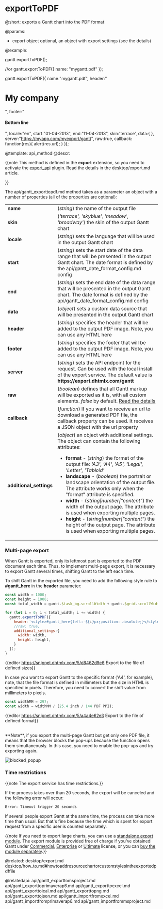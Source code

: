 exportToPDF
=============

@short:
	exports a Gantt chart into the PDF format

@params:

* export		object		optional, an object with export settings (see the details)


@example:

gantt.exportToPDF();
 
//or
gantt.exportToPDF({
  name: "mygantt.pdf"
});

gantt.exportToPDF({
	name:"mygantt.pdf",
	header:"<h1>My company</h1>",
	footer:"<h4>Bottom line</h4>",
	locale:"en",
	start:"01-04-2013",
	end:"11-04-2013",
	skin:'terrace',
	data:{ },
	server:"https://myapp.com/myexport/gantt",
	raw:true,
	callback: function(res){
		alert(res.url);
	}
});

@template:	api_method
@descr:

{{note This method is defined in the **export** extension, so you need to activate the [export_api](desktop/extensions_list.md#exportservice) plugin. Read the details in the desktop/export.md article.

}}




The api/gantt_exporttopdf.md method takes as a parameter an object with a number of properties (all of the properties are optional):

<table class="webixdoc_links">
	<tbody>
    	<tr>
			<td class="webixdoc_links0"><b>name</b></td>
			<td>(<i>string</i>) the name of the output file</td>
		</tr>
       <tr>
			<td class="webixdoc_links0"><b>skin</b></td>
			<td>(<i>'terrace', 'skyblue', 'meadow', 'broadway'</i>) the skin of the output Gantt chart</td>
		</tr>
        <tr>
			<td class="webixdoc_links0"><b>locale</b></td>
			<td>(<i>string</i>) sets the language that will be used in the output Gantt chart</td>
		</tr>        
        <tr>
			<td class="webixdoc_links0"><b>start</b></td>
			<td>(<i>string</i>) sets the start date of the data range that will be presented in the output Gantt chart. The date format is defined by the api/gantt_date_format_config.md config</td>
		</tr>
        <tr>
			<td class="webixdoc_links0"><b>end</b></td>
			<td>(<i>string</i>) sets the end date of the data range that will be presented in the output Gantt chart. The date format is defined by the api/gantt_date_format_config.md config</td>
		</tr>
        <tr>
			<td class="webixdoc_links0"><b>data</b></td>
			<td>(<i>object</i>) sets a custom data source that will be presented in the output Gantt chart </td>
		</tr>
        <tr>
			<td class="webixdoc_links0"><b>header</b></td>
			<td>(<i>string</i>) specifies the header that will be added to the output PDF image. Note, you can use any HTML here</td>
		</tr>
        <tr>
			<td class="webixdoc_links0"><b>footer</b></td>
			<td>(<i>string</i>) specifies the footer that will be added to the output PDF image. Note, you can use any HTML here</td>
		</tr>
        <tr>
			<td class="webixdoc_links0"><b>server</b></td>
			<td>(<i>string</i>) sets the API endpoint for the request. Can be used with the local install of the export service. The default value is <strong>https://export.dhtmlx.com/gantt</strong></td>
		</tr>
        <tr>
			<td class="webixdoc_links0"><b>raw</b></td>
			<td>(<i>boolean</i>) defines that all Gantt markup will be exported as it is, with all custom elements. <em>false</em> by default. <a href="desktop/export.md#exportingcustommarkupandstyles">Read the details</a> </td>
		</tr>
		<tr>
			<td class="webixdoc_links0"><b>callback</b></td>
			<td>(<i>function</i>) If you want to receive an url to download a generated PDF file, the callback property can be used. It receives a JSON object with the url property</td>
		</tr>
		<tr>
			<td class="webixdoc_links0"><b>additional_settings</b></td>
			<td>(<i>object</i>) an object with additional settings. The object can contain the following attributes:
			<ul>
					<li><b>format</b> - (<i>string</i>) the format of the output file: <i>'A3', 'A4', 'A5', 'Legal', 'Letter', 'Tabloid'</i></li>
					<li><b>landscape</b> - (<i>boolean</i>) the portrait or landscape orientation of the output file. The attribute works only when the "format" attribute is specified.</li>
					<li><b>width</b> - (<i>string|number|"content"</i>) the width of the output page. The attribute is used when exporting multiple pages. </li>
					<li><b>height</b> - (<i>string|number|"content"</i>) the height of the output page. The attribute is used when exporting multiple pages.</li>
				</ul>
			</td>
		</tr>
    </tbody>
</table>

### Multi-page export

When Gantt is exported, only its leftmost part is exported to the PDF document each time. Thus, to implement multi-page export, it is necessary to export Gantt several times, shifting Gantt to the left each time.  

To shift Gantt in the exported file, you need to add the following style rule to **#gantt_here** in the **header** parameter:

~~~js
const width = 1000;
const height = 1000;
const total_width = gantt.$task_bg.scrollWidth + gantt.$grid.scrollWidth;

for (let i = 0; i < total_width; i += width) {
  gantt.exportToPDF({
    header:`<style>#gantt_here{left:-${i}px;position: absolute;}</style>`,
    //raw: true,
    additional_settings:{
      width: width,
      height: height,
    }
  });
}
~~~

{{editor	https://snippet.dhtmlx.com/5/d8462d9e6	Export to the file of defined sizes}}

In case you want to export Gantt to the specific format ('A4', for example), note, that the file format is defined in millimeters but the size in HTML is specified in pixels. Therefore, you need to convert the shift value from millimeters to pixels. 

~~~js
const widthMM = 297;
const width = widthMM / (25.4 inch / 144 PDF PPI);
~~~

{{editor	https://snippet.dhtmlx.com/5/a4a4e62e3	Export to the file of defined format}}

<br>
**Note**, if you export the multi-page Gantt but get only one PDF file, it means that the browser blocks the pop-ups because the function opens them simultaneously. 
In this case, you need to enable the pop-ups and try exporting again.

![blocked_popup](desktop/popup_blocked.png)

### Time restrictions

{{note The export service has time restrictions.}}

If the process takes over than 20 seconds, the export will be canceled and the following error will occur:

~~~html
Error: Timeout trigger 20 seconds
~~~

If several people export Gantt at the same time, the process can take more time than usual. But that's fine because the time which is spent for export request from a specific user is counted separately.

{{note If you need to export large charts, you can use a [standalone export module](https://dhtmlx.com/docs/products/dhtmlxGantt/export.shtml). The export module is provided free of charge if you've obtained Gantt under [Commercial](https://dhtmlx.com/docs/products/dhtmlxGantt/#licensing), [Enterprise](https://dhtmlx.com/docs/products/dhtmlxGantt/#licensing) or [Ultimate](https://dhtmlx.com/docs/products/dhtmlxGantt/#licensing) license, or you can [buy the module separately](https://store.payproglobal.com/checkout?currency=USD&products[1][id]=55210).}}



@related:
desktop/export.md
desktop/how_to.md#howtoaddresourcechartorcustomstylesintheexportedpdffile

@relatedapi:
api/gantt_exporttomsproject.md
api/gantt_exporttoprimaverap6.md
api/gantt_exporttoexcel.md
api/gantt_exporttoical.md
api/gantt_exporttopng.md
api/gantt_exporttojson.md
api/gantt_importfromexcel.md
api/gantt_importfromprimaverap6.md
api/gantt_importfrommsproject.md
